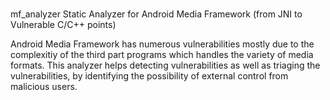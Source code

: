 #
mf_analyzer
Static Analyzer for Android Media Framework (from JNI to Vulnerable C/C++ points)

Android Media Framework has numerous vulnerabilities mostly due to the complexitiy of the third part programs which handles the variety of  media formats.
This analyzer helps detecting vulnerabilities as well as triaging the vulnerabilities, by identifying the possibility of external control from malicious users.
